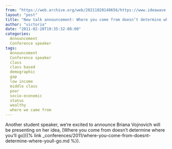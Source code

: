 ```yaml
---
from: "https://web.archive.org/web/20211020140656/https://www.ideawave.ca/new-talk-announcement-where-you-come-from-doesn%e2%80%99t-determine-where-you%e2%80%99ll-go/"
layout: "post"
title: "New talk announcement: Where you come from doesn’t determine where you’ll go"
author: "victoria"
date: "2011-02-20T19:35:32-08:00"
categories:
  Announcement
  Conference speaker
tags: 
  Announcement
  Conference speaker
  class
  class based
  demographic
  gap
  low income
  middle class
  poor
  socio-economic
  status
  wealthy
  where we came from
---
```


Another student speaker, we’re excited to announce Briana Vojnovich will be presenting on her idea, [Where you come from doesn’t determine where you’ll go]({% link _conferences/2011/where-you-come-from-doesnt-determine-where-youll-go.md %}).
